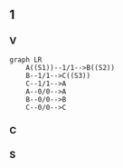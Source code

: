 ## 1
### V
```mermaid
graph LR
	A((S1))--1/1-->B((S2))
	B--1/1-->C((S3))
	C--1/1-->A
	A--0/0-->A
	B--0/0-->B
	C--0/0-->C
```
### C
### S

